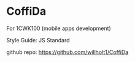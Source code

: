 # CoffiDa
For 1CWK100 (mobile apps development)

Style Guide:
JS Standard

github repo:
https://github.com/willholt1/CoffiDa